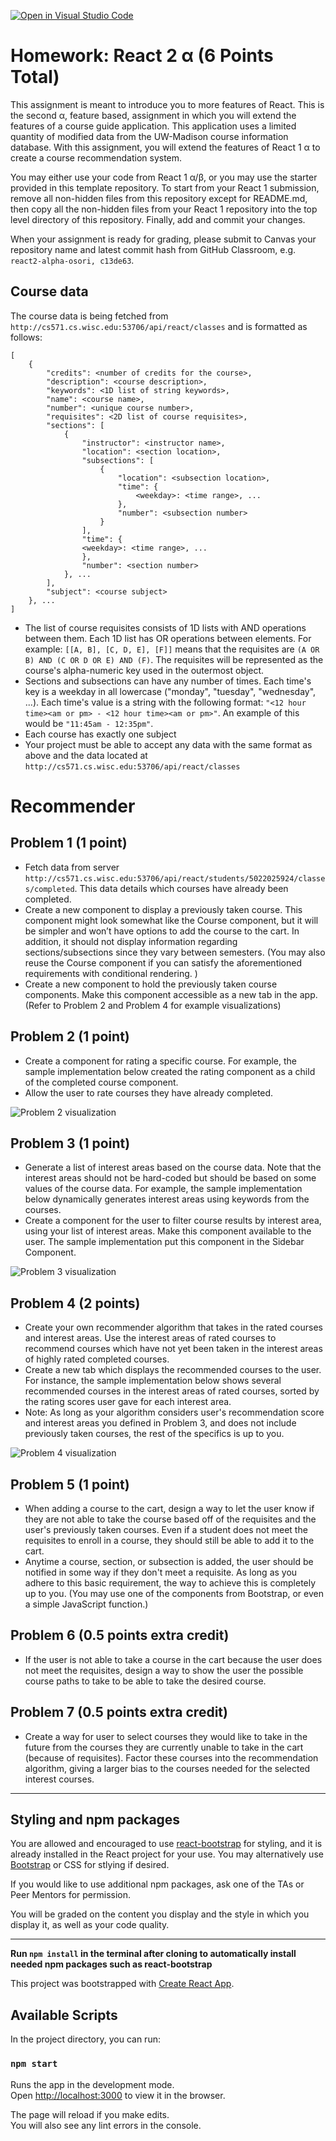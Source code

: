 [![Open in Visual Studio Code](https://classroom.github.com/assets/open-in-vscode-f059dc9a6f8d3a56e377f745f24479a46679e63a5d9fe6f495e02850cd0d8118.svg)](https://classroom.github.com/online_ide?assignment_repo_id=6095021&assignment_repo_type=AssignmentRepo)
# Homework: React 2 α (6 Points Total)

This assignment is meant to introduce you to more features of React. This is the second α, feature based, assignment in which you will extend the features of a course guide application. This application uses a limited quantity of modified data from the UW-Madison course information database. With this assignment, you will extend the features of React 1 α to create a course recommendation system.

You may either use your code from React 1 α/β, or you may use the starter provided in this template repository. To start from your React 1 submission, remove all non-hidden files from this repository except for README.md, then copy all the non-hidden files from your React 1 repository into the top level directory of this repository. Finally, add and commit your changes.

When your assignment is ready for grading, please submit to Canvas your repository name and latest commit hash from GitHub Classroom, e.g. `react2-alpha-osori, c13de63`.

## Course data

The course data is being fetched from `http://cs571.cs.wisc.edu:53706/api/react/classes` and is formatted as follows:

```
[
    {
        "credits": <number of credits for the course>,
        "description": <course description>,
        "keywords": <1D list of string keywords>,
        "name": <course name>,
        "number": <unique course number>,
        "requisites": <2D list of course requisites>,
        "sections": [
            {
                "instructor": <instructor name>,
                "location": <section location>,
                "subsections": [
                    {
                        "location": <subsection location>,
                        "time": {
                            <weekday>: <time range>, ...
                        },
    					"number": <subsection number>
                    }
                ],
                "time": {
                <weekday>: <time range>, ...
                },
				"number": <section number>
            }, ...
        ],
        "subject": <course subject>
    }, ...
]
```

- The list of course requisites consists of 1D lists with AND operations between them. Each 1D list has OR operations between elements. For example: `[[A, B], [C, D, E], [F]]` means that the requisites are `(A OR B) AND (C OR D OR E) AND (F)`. The requisites will be represented as the course's alpha-numeric key used in the outermost object.
- Sections and subsections can have any number of times. Each time's key is a weekday in all lowercase ("monday", "tuesday", "wednesday", ...). Each time's value is a string with the following format: `"<12 hour time><am or pm> - <12 hour time><am or pm>"`. An example of this would be `"11:45am - 12:35pm"`.
- Each course has exactly one subject
- Your project must be able to accept any data with the same format as above and the data located at `http://cs571.cs.wisc.edu:53706/api/react/classes`

# Recommender

## Problem 1 (1 point)

- Fetch data from server `http://cs571.cs.wisc.edu:53706/api/react/students/5022025924/classes/completed`. This data details which courses have already been completed.
- Create a new component to display a previously taken course. This component might look somewhat like the Course component, but it will be simpler and won’t have options to add the course to the cart. In addition, it should not display information regarding sections/subsections since they vary between semesters. (You may also reuse the Course component if you can satisfy the aforementioned requirements with conditional rendering. )
- Create a new component to hold the previously taken course components. Make this component accessible as a new tab in the app. (Refer to Problem 2 and Problem 4 for example visualizations)

## Problem 2 (1 point)

- Create a component for rating a specific course. For example, the sample implementation below created the rating component as a child of the completed course component.
- Allow the user to rate courses they have already completed.


![Problem 2 visualization](https://drive.google.com/uc?export=view&id=1543f5d7fxOj4kLfVg6R08dMU--UQro8g)

## Problem 3 (1 point)

- Generate a list of interest areas based on the course data. Note that the interest areas should not be hard-coded but should be based on some values of the course data. For example, the sample implementation below dynamically generates interest areas using keywords from the courses.
- Create a component for the user to filter course results by interest area, using your list of interest areas. Make this component available to the user. The sample implementation put this component in the Sidebar Component.

![Problem 3 visualization](https://drive.google.com/uc?export=view&id=1ClPka8GRXYejO5BUGpPmlIHGDmO-rIhF)

## Problem 4 (2 points)

- Create your own recommender algorithm that takes in the rated courses and interest areas. Use the interest areas of rated courses to recommend courses which have not yet been taken in the interest areas of highly rated completed courses.
- Create a new tab which displays the recommended courses to the user. For instance, the sample implementation below shows several recommended courses in the interest areas of rated courses, sorted by the rating scores user gave for each interest area.
- Note: As long as your algorithm considers user's recommendation score and interest areas you defined in Problem 3, and does not include previously taken courses, the rest of the specifics is up to you.


![Problem 4 visualization](https://drive.google.com/uc?export=view&id=1fjM6VEy118h3dwECWinCCE6AMfLBS1_h)

## Problem 5 (1 point)

- When adding a course to the cart, design a way to let the user know if they are not able to take the course based off of the requisites and the user's previously taken courses. Even if a student does not meet the requisites to enroll in a course, they should still be able to add it to the cart.
- Anytime a course, section, or subsection is added, the user should be notified in some way if they don't meet a requisite. As long as you adhere to this basic requirement, the way to achieve this is completely up to you. (You may use one of the components from Bootstrap, or even a simple JavaScript function.)

## Problem 6 (0.5 points extra credit)

- If the user is not able to take a course in the cart because the user does not meet the requisites, design a way to show the user the possible course paths to take to be able to take the desired course.

## Problem 7 (0.5 points extra credit)

- Create a way for user to select courses they would like to take in the future from the courses they are currently unable to take in the cart (because of requisites). Factor these courses into the recommendation algorithm, giving a larger bias to the courses needed for the selected interest courses.

---

## Styling and npm packages

You are allowed and encouraged to use [react-bootstrap](https://react-bootstrap.github.io/) for styling, and it is already installed in the React project for your use. You may alternatively use [Bootstrap](https://getbootstrap.com/) or CSS for stlying if desired.

If you would like to use additional npm packages, ask one of the TAs or Peer Mentors for permission.

You will be graded on the content you display and the style in which you display it, as well as your code quality.

---

**Run `npm install` in the terminal after cloning to automatically install needed npm packages such as react-bootstrap**

This project was bootstrapped with [Create React App](https://github.com/facebook/create-react-app).

## Available Scripts

In the project directory, you can run:

### `npm start`

Runs the app in the development mode.<br>
Open [http://localhost:3000](http://localhost:3000) to view it in the browser.

The page will reload if you make edits.<br>
You will also see any lint errors in the console.
